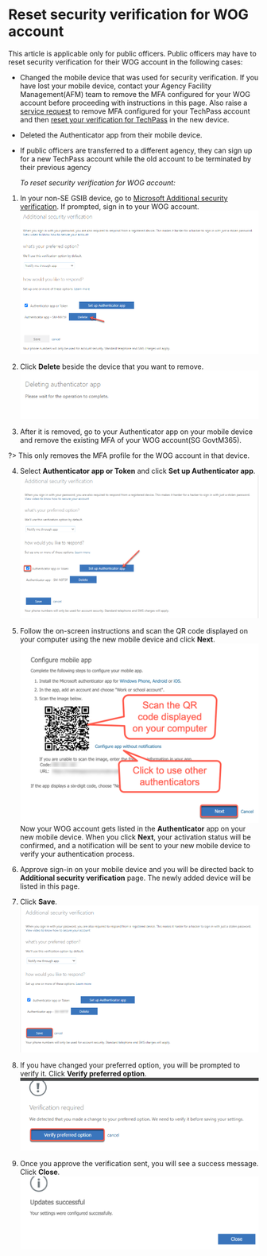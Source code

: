 # Reset security verification for WOG account

This article is applicable only for public officers. Public officers may have to reset security verification for their WOG account in the following cases:

- Changed the mobile device that was used for security verification. If you have lost your mobile device, contact your Agency Facility Management(AFM) team to remove the MFA configured for your WOG account before proceeding with instructions in this page. Also raise a [service request](https://go.gov.sg/techpass-sr) to remove MFA configured for your TechPass account and then [reset your verification for TechPass](reset-techpass-mfa-for-new-device) in the new device.
- Deleted the Authenticator app from their mobile device.
- If public officers are transferred to a different agency, they can sign up for a new TechPass account while the old account to be terminated by their previous agency

  _To reset security verification for WOG account:_

1. In your non-SE GSIB device, go to [Microsoft Additional security verification](https://account.activedirectory.windowsazure.com/proofup.aspx). If prompted, sign in to your WOG account.
<kbd>![delete-old-device](assets/images/security-verification-for-wog/reset-wog-mfa/delete-old-device.png)</kbd>
2. Click **Delete** beside the device that you want to remove.
<kbd>![deletion-in-progress](assets/images/security-verification-for-wog/reset-wog-mfa/deletion-in-progress.png)</kbd>

3. After it is removed, go to your Authenticator app on your mobile device and remove the existing MFA of your WOG account(SG GovtM365).

  ?> This only removes the MFA profile for the WOG account in that device.

4. Select **Authenticator app or Token** and click **Set up Authenticator app**.
<kbd>![after-verification](assets/images/security-verification-for-wog/reset-wog-mfa/after-verification.png)</kbd>

5. Follow the on-screen instructions and scan the QR code displayed on your computer using the new mobile device and click **Next**.
<kbd>![scan-qr-code](assets/images/security-verification-for-wog/reset-wog-mfa/scan-qr-code-updated.png)</kbd>
Now your WOG account gets listed in the **Authenticator** app on your new mobile device. When you click **Next**, your activation status will be confirmed, and a notification will be sent to your new mobile device to verify your authentication process.
6. Approve sign-in on your mobile device and you will be directed back to **Additional security verification** page. The newly added device will be listed in this page.
7. Click **Save**.
<kbd>![](assets/images/security-verification-for-wog/reset-wog-mfa/save-new-device.png)</kbd>
8. If you have changed your preferred option, you will be prompted to verify it. Click **Verify preferred option**.
<kbd>![](assets/images/security-verification-for-wog/reset-wog-mfa/verification-required.png)</kbd>
9. Once you approve the verification sent, you will see a success message. Click **Close**.
<kbd>![](assets/images/security-verification-for-wog/reset-wog-mfa/reset-successful.png)</kbd>
